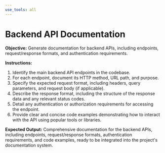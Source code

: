 ```yaml
---
use_tools: all
---
```

# Backend API Documentation

**Objective:** Generate documentation for backend APIs, including endpoints, request/response formats, and authentication requirements.

**Instructions:**
1. Identify the main backend API endpoints in the codebase.
2. For each endpoint, document its HTTP method, URL path, and purpose.
3. Specify the expected request format, including headers, query parameters, and request body (if applicable).
4. Describe the response format, including the structure of the response data and any relevant status codes.
5. Detail any authentication or authorization requirements for accessing the endpoint.
6. Provide clear and concise code examples demonstrating how to interact with the API using popular tools or libraries.

**Expected Output:** Comprehensive documentation for the backend APIs, including endpoints, request/response formats, authentication requirements, and code examples, ready to be integrated into the project's documentation system.
